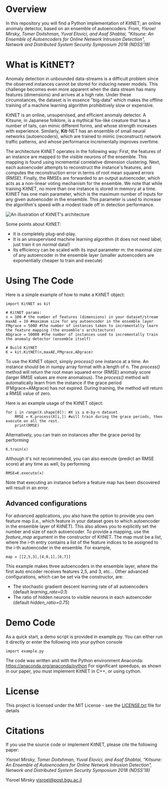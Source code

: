 # Overview
In this repository you will find a Python implementation of KitNET; an online anomaly detector, based on an ensemble of autoencoders. From,
*Yisroel Mirsky, Tomer Doitshman, Yuval Elovici, and Asaf Shabtai, "Kitsune: An Ensemble of Autoencoders for Online Network Intrusion Detection", Network and Distributed System Security Symposium 2018 (NDSS'18)*

# What is KitNET?
Anomaly detection in unbounded data-streams is a difficult problem since the observed instances cannot be stored for inducing newer models. This challenge becomes even more apparent when the data stream has many features (dimensions) and arrives at a high rate. Under these circumstances, the dataset is in essence "big-data" which makes the offline training of a machine learning algorithm prohibitively slow or expensive. 

KitNET is an online, unsupervised, and efficient anomaly detector. A Kitsune, in Japanese folklore, is a mythical fox-like creature that has a number of tails, can mimic different forms, and whose strength increases with experience. Similarly, **Kit**-NET  has an ensemble of small neural networks (autoencoders), which are trained to mimic (reconstruct) network traffic patterns, and whose performance incrementally improves overtime. 

The architecture KitNET operates in the following way: First, the features of an instance are mapped to the visible neurons of the ensemble. This mapping is found using incremental correlative dimension clustering. Next, each autoencoder attempts to reconstruct the instance's features, and computes the reconstruction error in terms of root mean squared errors (RMSE). Finally, the RMSEs are forwarded to an output autoencoder, which acts as a non-linear voting mechanism for the ensemble. We note that while training KitNET, no more than one instance is stored in memory at a time. KitNET has one main parameter, which is the maximum number of inputs for any given autoencoder in the ensemble. This parameter is used to increase the algorithm's speed with a modest trade off in detection performance.

![An illustration of KitNET's architecture](https://raw.githubusercontent.com/ymirsky/KitNET-py/master/KitNET_fig.png)
 
Some points about KitNET:
* It is completely plug-and-play.
* It is an unsupervised machine learning algorithm (it does not need label, just train it on *normal* data!)
* Its efficiency can be scaled with its input parameter m: the maximal size of any autoencoder in the ensemble layer (smaller autoencoders are exponentially cheaper to train and execute)


# Using The Code
Here is a simple example of how to make a KitNET object:
```
import KitNET as kit

# KitNET params:
n = 100 # the number of features (dimensions) in your dataset/stream
maxAE = 10 #maximum size for any autoencoder in the ensemble layer
FMgrace = 5000 #the number of instances taken to incrementally learn the feature mapping (the ensemble's architecture)
ADgrace = 50000 #the number of instances used to incrementally train the anomaly detector (ensemble itself)

# Build KitNET
K = kit.KitNET(n,maxAE,FMgrace,ADgrace)
```

To use the KitNET object, simply *process()* one instance at a time. An instance should be in numpy array format with a length of n. The *process()* method will return the root mean squared error (RMSE) anomaly score (larger RMSE values are more anomalous). The *process()* method will automatically learn from the instance if the grace period (FMgrace+AMgrace) has not expired. During training, the method will return a RMSE value of zero.

Here is an example usage of the KitNET object:
```
for i in range(X.shape[0]): #X is a m-by-n dataset
    RMSE = K.process(X[i,]) #will train during the grace periods, then execute on all the rest.
    print(RMSE)
```

Alternatively, you can train on instances after the grace period by performing
```
K.train(x)
```
Although it's not recommended, you can also execute (predict an RMSE score) at any time as well, by performing
```
RMSE=K.execute(x)
```
Note that executing an instance before a feature map has been discovered will result in an error.

## Advanced configurations
For advanced applications, you also have the option to provide you own feature map (i.e., which feature in your dataset goes to which autoencoder in the ensemble layer of KitNET). This also allows you to explicitly set the number and size of each autoencoder. To provide a mapping, use the *feature_map* argument in the constructor of KitNET. The map must be a list, where the i-th entry contains a list of the feature indices to be assigned to the i-th autoencoder in the ensemble. For example,
```
map = [[2,5,3],[4,0,1],[6,7]] 
```
This example makes three autoencoders in the ensemble layer, where the first auto encoder receives features 2,5, and 3, etc...
Other advanced configurations, which can be set via the constructor, are:
* The stochastic gradient descent learning rate of all autoencoders (default *learning_rate=0.1*)
* The ratio of hidden neurons to visible neurons in each autoencoder (default *hidden_ratio=0.75*) 

# Demo Code
As a quick start, a demo script is provided in example.py. You can either run it directly or enter the following into your python console
```
import example.py
```
The code was written and with the Python environment Anaconda: https://anaconda.org/anaconda/python
For significant speedups, as shown in our paper, you must implement KitNET in C++, or using cython.

# License
This project is licensed under the MIT License - see the [LICENSE.txt](LICENSE.txt) file for details

# Citations
If you use the source code or implement KitNET, please cite the following paper:

*Yisroel Mirsky, Tomer Doitshman, Yuval Elovici, and Asaf Shabtai, "Kitsune: An Ensemble of Autoencoders for Online Network Intrusion Detection", Network and Distributed System Security Symposium 2018 (NDSS'18)*

Yisroel Mirsky
yisroel@post.bgu.ac.il

